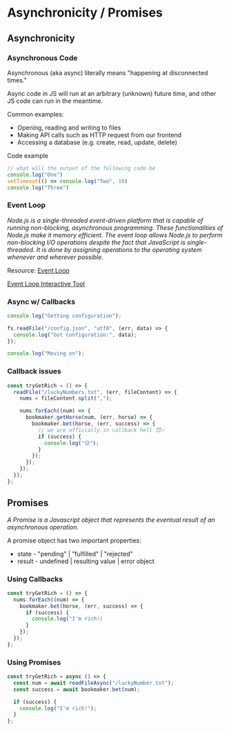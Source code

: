 # Asynchronicity / Promises

## Asynchronicity

### Asynchronous Code

Asynchronous (aka async) literally means "happening at disconnected times."

Async code in JS will run at an arbitrary (unknown) future time, and other JS code can run in the meantime.

Common examples:

- Opening, reading and writing to files
- Making API calls such as HTTP request from our frontend
- Accessing a database (e.g. create, read, update, delete)

Code example

```js
// what will the output of the following code be
console.log("One")
setTimeout(() => console.log("Two", 10)
console.log("Three")
```

### Event Loop

_Node.js is a single-threaded event-driven platform that is capable of running non-blocking, asynchronous programming. These functionalities of Node.js make it memory efficient. The event loop allows Node.js to perform non-blocking I/O operations despite the fact that JavaScript is single-threaded. It is done by assigning operations to the operating system whenever and wherever possible._

Resource: [Event Loop](https://www.geeksforgeeks.org/node-js-event-loop/)

[Event Loop Interactive Tool](http://latentflip.com/loupe/?code=JC5vbignYnV0dG9uJywgJ2NsaWNrJywgZnVuY3Rpb24gb25DbGljaygpIHsKICAgIHNldFRpbWVvdXQoZnVuY3Rpb24gdGltZXIoKSB7CiAgICAgICAgY29uc29sZS5sb2coJ1lvdSBjbGlja2VkIHRoZSBidXR0b24hJyk7ICAgIAogICAgfSwgMjAwMCk7Cn0pOwoKY29uc29sZS5sb2coIkhpISIpOwoKc2V0VGltZW91dChmdW5jdGlvbiB0aW1lb3V0KCkgewogICAgY29uc29sZS5sb2coIkNsaWNrIHRoZSBidXR0b24hIik7Cn0sIDUwMDApOwoKY29uc29sZS5sb2coIldlbGNvbWUgdG8gbG91cGUuIik7!!!PGJ1dHRvbj5DbGljayBtZSE8L2J1dHRvbj4%3D)

### Async w/ Callbacks

```js
console.log("Getting configuration");

fs.readFile("/config.json", "utf8", (err, data) => {
  console.log("Got configuration:", data);
});

console.log("Moving on");
```

### Callback issues

```js
const tryGetRich = () => {
  readFile("/luckyNumbers.txt", (err, fileContent) => {
    nums = fileContent.split(",");

    nums.forEach((num) => {
      bookmaker.getHorse(num, (err, horse) => {
        bookmaker.bet(horse, (err, success) => {
          // we are officially in callback hell 😈🔥
          if (success) {
            console.log("😥");
          }
        });
      });
    });
  });
};
```

## Promises

_A Promise is a Javascript object that represents the eventual result of an asynchronous operation._

A promise object has two important properties:
- state - "pending" | "fulfilled" | "rejected"
- result - undefined | resulting value | error object

### Using Callbacks

```js
const tryGetRich = () => {
  nums.forEach((num) => {
    bookmaker.bet(horse, (err, success) => {
      if (success) {
        console.log("I'm rich!)
      }
    });
  });
};
```

### Using Promises

```js
const tryGetRich = async () => {
  const num = await readFileAsync("/luckyNumber.txt");
  const success = await bookmaker.bet(num);

  if (success) {
    console.log("I'm rich!");
  }
};
```


